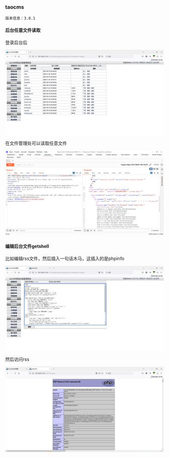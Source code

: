 ### taocms

```
版本信息：3.0.1
```

#### 后台任意文件读取

登录后台后

![image-20221124171023307](images/image-20221124171023307.png)

在文件管理处可以读取任意文件

![image-20221124171312853](images/image-20221124171312853.png)

#### 编辑后台文件getshell

比如编辑rss文件，然后插入一句话木马，这插入的是phpinfo

![image-20221124172649356](images/image-20221124172649356.png)

然后访问rss

![image-20221124172737293](images/image-20221124172737293.png)

